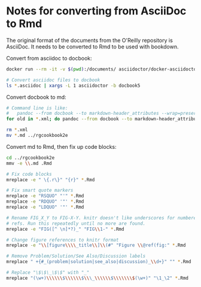 Notes for converting from AsciiDoc to Rmd
=========================================

The original format of the documents from the O'Reilly repository is AsciiDoc. It needs to be converted to Rmd to be used with bookdown.



Convert from asciidoc to docbook:

```sh
docker run --rm -it -v $(pwd):/documents/ asciidoctor/docker-asciidoctor

# Convert asciidoc files to docbook
ls *.asciidoc | xargs -L 1 asciidoctor -b docbook5
```


Convert docbook to md:

```sh
# Command line is like:
#   pandoc --from docbook --to markdown-header_attributes --wrap=preserve ch01.xml -o ch01.md
for old in *.xml; do pandoc --from docbook --to markdown-header_attributes --wrap=preserve $old -o `basename $old .xml`.md; done

rm *.xml
mv *.md ../rgcookbook2e
```


Convert md to Rmd, then fix up code blocks:

```sh
cd ../rgcookbook2e
mmv -e \\.md .Rmd

# Fix code blocks
mreplace -e " \{.r\}" "{r}" *.Rmd

# Fix smart quote markers
mreplace -e "RSQUO" "'" *.Rmd
mreplace -e "RDQUO" '"' *.Rmd
mreplace -e "LDQUO" '"' *.Rmd

# Rename FIG_X_Y to FIG-X-Y. knitr doesn't like underscores for numbered figure
# refs. Run this repeatedly until no more are found.
mreplace -e "FIG([^ \n]*?)_" "FIG\\1-" *.Rmd

# Change figure references to knitr format
mreplace -e "\\[figure\\\\_title\\]\\(#" "Figure \\@ref(fig:" *.Rmd

# Remove Problem/Solution/See Also/Discussion labels
mreplace " +{#_(problem|solution|see_also|discussion)_\\d+}" "" *.Rmd

# Replace "\$\$\_\$\$" with "_"
mreplace "(\w+)\\\\\\$\\\\\\$\\\_\\\\\\$\\\\\\\$(\w+)" "\1_\2" *.Rmd
```
